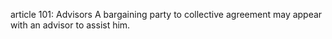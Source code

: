 article 101: Advisors
A bargaining party to collective agreement may appear with an advisor to assist him.
<ul>
</ul>